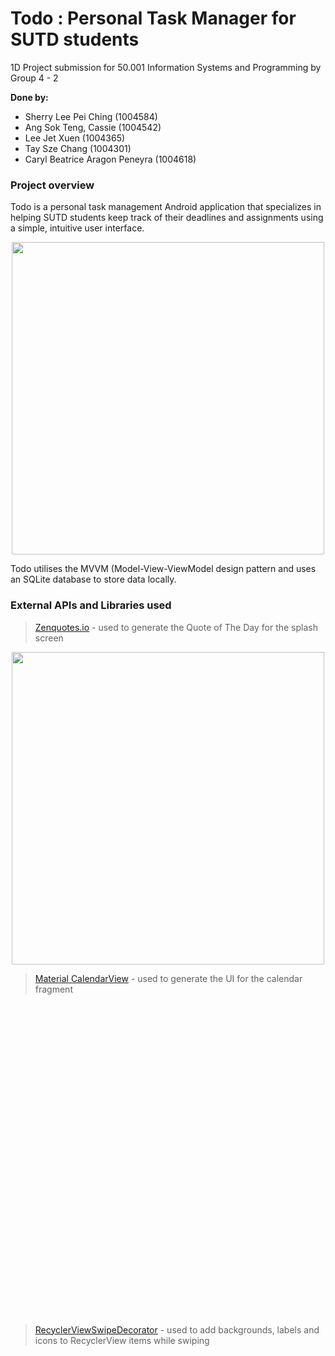 # Todo : Personal Task Manager for SUTD students

1D Project submission for 50.001 Information Systems and Programming by Group 4 - 2 

**Done by:**
* Sherry Lee Pei Ching (1004584)
* Ang Sok Teng, Cassie (1004542)
* Lee Jet Xuen (1004365)
* Tay Sze Chang (1004301)
* Caryl Beatrice Aragon Peneyra (1004618)

### Project overview
Todo is a personal task management Android application that specializes in helping SUTD students keep track of their deadlines and assignments using a simple, intuitive user interface.

<p align="middle">
  <img src="https://user-images.githubusercontent.com/62184048/102051180-1c9ea780-3e1f-11eb-8c5d-6da58f8c681b.jpg" height="500"/>
</p>


Todo utilises the MVVM (Model-View-ViewModel design pattern and uses an SQLite database to store data locally.

### External APIs and Libraries used

> [Zenquotes.io](https://zenquotes.io/) - used to generate the Quote of The Day for the splash screen
<p align="middle">
  <img src="https://user-images.githubusercontent.com/62184048/102052231-d6e2de80-3e20-11eb-846d-725a620ccef9.jpg" height="500"/>
</p>

> [Material CalendarView](https://github.com/prolificinteractive/material-calendarview) - used to generate the UI for the calendar fragment
<p align="middle">
  <img src"https://user-images.githubusercontent.com/62184048/102052595-4062ed00-3e21-11eb-99b4-cc87aa7872f4.jpg" height="500"/>
</p>

> [RecyclerViewSwipeDecorator](https://github.com/xabaras/RecyclerViewSwipeDecorator) - used to add backgrounds, labels and icons to RecyclerView items while swiping
<p align="middle">
  <img src"https://user-images.githubusercontent.com/62184048/102052612-45c03780-3e21-11eb-863c-a0f2f6baf7b2.jpg" width="50%"/>
  <img src"https://user-images.githubusercontent.com/62184048/102052615-46f16480-3e21-11eb-8be8-28a7052a8f79.jpg" width="50%"/>
</p>

